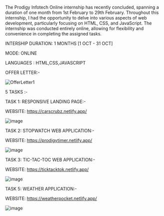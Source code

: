 The Prodigy Infotech Online internship has recently concluded, spanning a duration of one month from 1st February to 29th February. Throughout this internship, I had the opportunity to delve into various aspects of web development, particularly focusing on HTML, CSS, and JavaScript. The internship was conducted entirely online, allowing for flexibility and convenience in completing the assigned tasks.

INTERSHIP DURATION: 1 MONTHS [1 OCT - 31 OCT]

MODE: ONLINE

LANGUAGES : HTML,CSS,JAVASCRIPT

OFFER LETTER:-

![OfferLetter1](https://github.com/user-attachments/assets/368c3601-1aa5-435b-939b-f82c594653c6)

5 TASKS :-

TASK 1: RESPONSIVE LANDING PAGE:-

WEBSITE: https://carscrubz.netlify.app/

![image](https://github.com/user-attachments/assets/d7221cbd-d40b-4bd1-9dbc-704bba77643e)

TASK 2: STOPWATCH WEB APPLICATION:-

WEBSITE: https://prodigytimer.netlify.app/

![image](https://github.com/user-attachments/assets/774d5a48-c834-43f5-ba21-ac1a0c6da941)

TASK 3: TIC-TAC-TOC WEB APPLICATION:-

WEBSITE: https://ticktacktok.netlify.app/

![image](https://github.com/user-attachments/assets/55b1af30-f9ac-4833-bf5d-2d19fe93511f)

TASK 5: WEATHER APPLICATION:-

WEBSITE: https://weatherpocket.netlify.app/

![image](https://github.com/user-attachments/assets/a671a969-cdcf-41dc-a601-1777c1e6939e)
